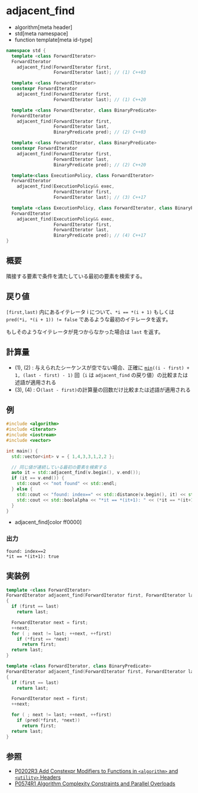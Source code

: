 # adjacent_find
* algorithm[meta header]
* std[meta namespace]
* function template[meta id-type]

```cpp
namespace std {
  template <class ForwardIterator>
  ForwardIterator
    adjacent_find(ForwardIterator first,
                  ForwardIterator last); // (1) C++03

  template <class ForwardIterator>
  constexpr ForwardIterator
    adjacent_find(ForwardIterator first,
                  ForwardIterator last); // (1) C++20

  template <class ForwardIterator, class BinaryPredicate>
  ForwardIterator
    adjacent_find(ForwardIterator first,
                  ForwardIterator last,
                  BinaryPredicate pred); // (2) C++03

  template <class ForwardIterator, class BinaryPredicate>
  constexpr ForwardIterator
    adjacent_find(ForwardIterator first,
                  ForwardIterator last,
                  BinaryPredicate pred); // (2) C++20

  template<class ExecutionPolicy, class ForwardIterator>
  ForwardIterator
    adjacent_find(ExecutionPolicy&& exec,
                  ForwardIterator first,
                  ForwardIterator last); // (3) C++17

  template <class ExecutionPolicy, class ForwardIterator, class BinaryPredicate>
  ForwardIterator
    adjacent_find(ExecutionPolicy&& exec,
                  ForwardIterator first,
                  ForwardIterator last,
                  BinaryPredicate pred); // (4) C++17
}
```

## 概要
隣接する要素で条件を満たしている最初の要素を検索する。


## 戻り値
`[first,last)` 内にあるイテレータ i について、`*i == *(i + 1)` もしくは `pred(*i, *(i + 1)) != false` であるような最初のイテレータを返す。

もしそのようなイテレータが見つからなかった場合は `last` を返す。


## 計算量
- (1), (2) : 与えられたシーケンスが空でない場合、正確に [`min`](/reference/algorithm/min.md)`((i - first) + 1, (last - first) - 1)` 回（`i` は `adjacent_find` の戻り値）の比較または述語が適用される
- (3), (4) : O`(last - first)`の計算量の回数だけ比較または述語が適用される


## 例
```cpp example
#include <algorithm>
#include <iterator>
#include <iostream>
#include <vector>

int main() {
  std::vector<int> v = { 1,4,3,3,1,2,2 };

  // 同じ値が連続している最初の要素を検索する
  auto it = std::adjacent_find(v.begin(), v.end());
  if (it == v.end()) {
    std::cout << "not found" << std::endl;
  } else {
    std::cout << "found: index==" << std::distance(v.begin(), it) << std::endl;
    std::cout << std::boolalpha << "*it == *(it+1): " << (*it == *(it+1)) << std::endl;
  }
}
```
* adjacent_find[color ff0000]

### 出力
```
found: index==2
*it == *(it+1): true
```

## 実装例
```cpp
template <class ForwardIterator>
ForwardIterator adjacent_find(ForwardIterator first, ForwardIterator last)
{
  if (first == last)
    return last;

  ForwardIterator next = first;
  ++next;
  for ( ; next != last; ++next, ++first)
    if (*first == *next)
      return first;
  return last;
}

template <class ForwardIterator, class BinaryPredicate>
ForwardIterator adjacent_find(ForwardIterator first, ForwardIterator last, BinaryPredicate pred)
{
  if (first == last)
    return last;

  ForwardIterator next = first;
  ++next;

  for ( ; next != last; ++next, ++first)
    if (pred(*first, *next))
      return first;
  return last;
}
```


## 参照
- [P0202R3 Add Constexpr Modifiers to Functions in `<algorithm>` and `<utility>` Headers](http://www.open-std.org/jtc1/sc22/wg21/docs/papers/2017/p0202r3.html)
- [P0574R1 Algorithm Complexity Constraints and Parallel Overloads](http://www.open-std.org/jtc1/sc22/wg21/docs/papers/2017/p0574r1.html)
